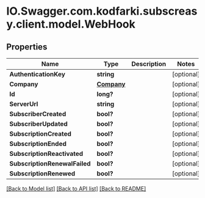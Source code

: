 # IO.Swagger.com.kodfarki.subscreasy.client.model.WebHook
## Properties

Name | Type | Description | Notes
------------ | ------------- | ------------- | -------------
**AuthenticationKey** | **string** |  | [optional] 
**Company** | [**Company**](Company.md) |  | [optional] 
**Id** | **long?** |  | [optional] 
**ServerUrl** | **string** |  | [optional] 
**SubscriberCreated** | **bool?** |  | [optional] 
**SubscriberUpdated** | **bool?** |  | [optional] 
**SubscriptionCreated** | **bool?** |  | [optional] 
**SubscriptionEnded** | **bool?** |  | [optional] 
**SubscriptionReactivated** | **bool?** |  | [optional] 
**SubscriptionRenewalFailed** | **bool?** |  | [optional] 
**SubscriptionRenewed** | **bool?** |  | [optional] 

[[Back to Model list]](../README.md#documentation-for-models) [[Back to API list]](../README.md#documentation-for-api-endpoints) [[Back to README]](../README.md)

